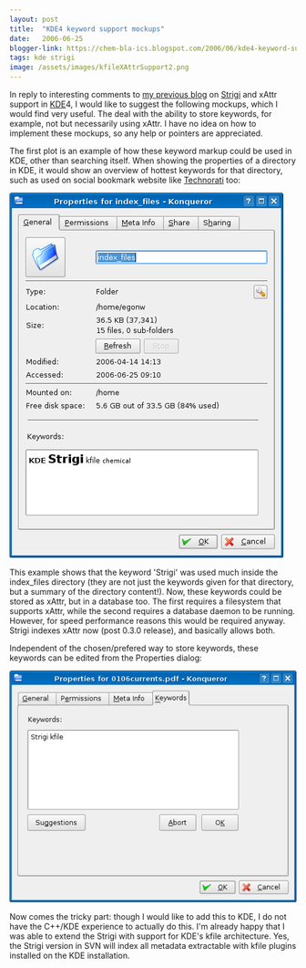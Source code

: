 ```yaml
---
layout: post
title:  "KDE4 keyword support mockups"
date:   2006-06-25
blogger-link: https://chem-bla-ics.blogspot.com/2006/06/kde4-keyword-support-mockups.html
tags: kde strigi
image: /assets/images/kfileXAttrSupport2.png
---
```


In reply to interesting comments to [my previous blog](http://chem-bla-ics.blogspot.com/2006/06/strigi-gets-kfile-plugin-support.html)
on [Strigi](http://www.vandenoever.info/software/strigi/) and xAttr support in [KDE](http://www.kde.org/)4, I would like to suggest
the following mockups, which I would find very useful. The deal with the ability to store keywords, for example, not but necessarily
using xAttr. I have no idea on how to implement these mockups, so any help or pointers are appreciated.

The first plot is an example of how these keyword markup could be used in KDE, other than searching itself. When showing the properties
of a directory in KDE, it would show an overview of hottest keywords for that directory, such as used on social bookmark website like
[Technorati](http://technorati.com/) too:

![](/assets/images/kfileXAttrSupport.png)

This example shows that the keyword 'Strigi' was used much inside the index_files directory (they are not just the keywords given for
that directory, but a summary of the directory content!). Now, these keywords could be stored as xAttr, but in a database too. The
first requires a filesystem that supports xAttr, while the second requires a database daemon to be running. However, for speed
performance reasons this would be required anyway. Strigi indexes xAttr now (post 0.3.0 release), and basically allows both.

Independent of the chosen/prefered way to store keywords, these keywords can be edited from the Properties dialog:

![](/assets/images/kfileXAttrSupport2.png)

Now comes the tricky part: though I would like to add this to KDE, I do not have the C++/KDE experience to actually do this.
I'm already happy that I was able to extend the Strigi with support for KDE's kfile architecture. Yes, the Strigi version in
SVN will index all metadata extractable with kfile plugins installed on the KDE installation.
